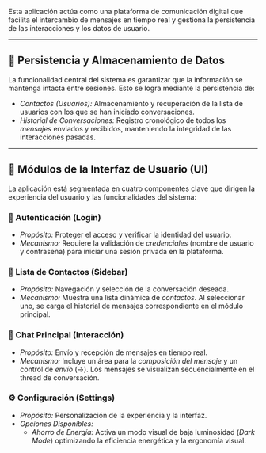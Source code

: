 Esta aplicación actúa como una plataforma de comunicación digital que facilita el intercambio de mensajes en tiempo real y gestiona la persistencia de las interacciones y los datos de usuario.

---

## 💾 Persistencia y Almacenamiento de Datos

La funcionalidad central del sistema es garantizar que la información se mantenga intacta entre sesiones. Esto se logra mediante la persistencia de:

- _Contactos (Usuarios):_ Almacenamiento y recuperación de la lista de usuarios con los que se han iniciado conversaciones.
- _Historial de Conversaciones:_ Registro cronológico de todos los _mensajes_ enviados y recibidos, manteniendo la integridad de las interacciones pasadas.

---

## 🎯 Módulos de la Interfaz de Usuario (UI)

La aplicación está segmentada en cuatro componentes clave que dirigen la experiencia del usuario y las funcionalidades del sistema:

### 🎫 Autenticación (Login)

- _Propósito:_ Proteger el acceso y verificar la identidad del usuario.
- _Mecanismo:_ Requiere la validación de _credenciales_ (nombre de usuario y contraseña) para iniciar una sesión privada en la plataforma.

### 📜 Lista de Contactos (Sidebar)

- _Propósito:_ Navegación y selección de la conversación deseada.
- _Mecanismo:_ Muestra una lista dinámica de _contactos_. Al seleccionar uno, se carga el historial de mensajes correspondiente en el módulo principal.

### 💬 Chat Principal (Interacción)

- _Propósito:_ Envío y recepción de mensajes en tiempo real.
- _Mecanismo:_ Incluye un área para la _composición del mensaje_ y un control de _envío_ ($\rightarrow$). Los mensajes se visualizan secuencialmente en el thread de conversación.

### ⚙️ Configuración (Settings)

- _Propósito:_ Personalización de la experiencia y la interfaz.
- _Opciones Disponibles:_
  - _Ahorro de Energía:_ Activa un modo visual de baja luminosidad (_Dark Mode_) optimizando la eficiencia energética y la ergonomía visual.
